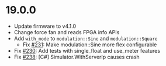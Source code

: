 # 19.0.0

- Update firmware to v4.1.0
- Change force fan and reads FPGA info APIs
- Add `with_mode` to `modulation::Sine` and `modulation::Square`
  - Fix [#231](https://github.com/shinolab/autd3/issues/231): Make modulation::Sine more flex configurable
- Fix [#230](https://github.com/shinolab/autd3/issues/230): Add tests with single_float and use_meter features
- Fix [#238](https://github.com/shinolab/autd3/issues/238): [C#] Simulator.WithServerIp causes crash
